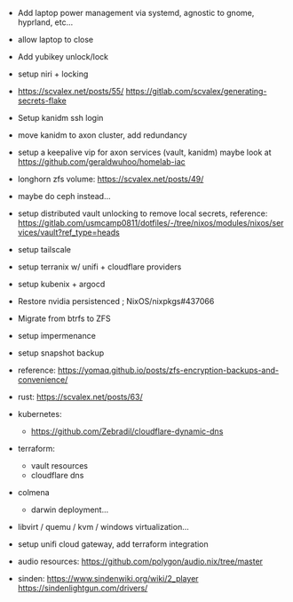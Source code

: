 - Add laptop power management via systemd, agnostic to gnome, hyprland, etc...

- allow laptop to close

- Add yubikey unlock/lock

- setup niri + locking

- https://scvalex.net/posts/55/ https://gitlab.com/scvalex/generating-secrets-flake

- Setup kanidm ssh login

- move kanidm to axon cluster, add redundancy

- setup a keepalive vip for axon services (vault, kanidm) maybe look at https://github.com/geraldwuhoo/homelab-iac

- longhorn zfs volume: https://scvalex.net/posts/49/

- maybe do ceph instead...

- setup distributed vault unlocking to remove local secrets, reference: https://gitlab.com/usmcamp0811/dotfiles/-/tree/nixos/modules/nixos/services/vault?ref_type=heads

- setup tailscale

- setup terranix w/ unifi + cloudflare providers

- setup kubenix + argocd

- Restore nvidia persistenced ; NixOS/nixpkgs#437066

- Migrate from btrfs to ZFS

- setup impermenance

- setup snapshot backup

- reference: https://yomaq.github.io/posts/zfs-encryption-backups-and-convenience/

- rust: https://scvalex.net/posts/63/

- kubernetes:
  - https://github.com/Zebradil/cloudflare-dynamic-dns

- terraform:
  - vault resources
  - cloudflare dns

- colmena
  - darwin deployment...

- libvirt / quemu / kvm / windows virtualization...

- setup unifi cloud gateway, add terraform integration

- audio resources: https://github.com/polygon/audio.nix/tree/master

- sinden: https://www.sindenwiki.org/wiki/2_player https://sindenlightgun.com/drivers/

